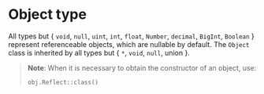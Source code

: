 # Object type

All types but \{ `void`, `null`, `uint`, `int`, `float`, `Number`, `decimal`, `BigInt`, `Boolean` \} represent referenceable objects, which are nullable by default. The `Object` class is inherited by all types but \{ `*`, `void`, `null`, union \}.

<blockquote>

**Note**: When it is necessary to obtain the constructor of an object, use:

```
obj.Reflect::class()
```

</blockquote>